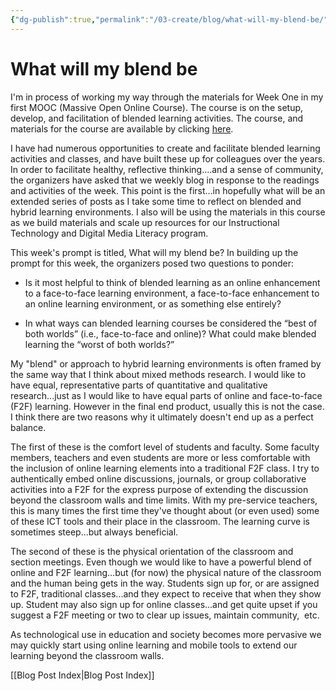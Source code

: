 ```yaml
---
{"dg-publish":true,"permalink":"/03-create/blog/what-will-my-blend-be/","title":"What will my blend be","tags":["edtech","technology","mooc"]}
---
```


# What will my blend be

I'm in process of working my way through the materials for Week One in my first MOOC (Massive Open Online Course). The course is on the setup, develop, and facilitation of blended learning activities. The course, and materials for the course are available by clicking [here](http://blended.online.ucf.edu/blendkit-course/). 

I have had numerous opportunities to create and facilitate blended learning activities and classes, and have built these up for colleagues over the years. In order to facilitate healthy, reflective thinking....and a sense of community, the organizers have asked that we weekly blog in response to the readings and activities of the week. This point is the first...in hopefully what will be an extended series of posts as I take some time to reflect on blended and hybrid learning environments. I also will be using the materials in this course as we build materials and scale up resources for our Instructional Technology and Digital Media Literacy program. 

This week's prompt is titled, What will my blend be? In building up the prompt for this week, the organizers posed two questions to ponder:

- Is it most helpful to think of blended learning as an online enhancement to a face-to-face learning environment, a face-to-face enhancement to an online learning environment, or as something else entirely?

- In what ways can blended learning courses be considered the “best of both worlds” (i.e., face-to-face and online)? What could make blended learning the “worst of both worlds?”

My "blend" or approach to hybrid learning environments is often framed by the same way that I think about mixed methods research. I would like to have equal, representative parts of quantitative and qualitative research...just as I would like to have equal parts of online and face-to-face (F2F) learning. However in the final end product, usually this is not the case. I think there are two reasons why it ultimately doesn't end up as a perfect balance. 

The first of these is the comfort level of students and faculty. Some faculty members, teachers and even students are more or less comfortable with the inclusion of online learning elements into a traditional F2F class. I try to authentically embed online discussions, journals, or group collaborative activities into a F2F for the express purpose of extending the discussion beyond the classroom walls and time limits. With my pre-service teachers, this is many times the first time they've thought about (or even used) some of these ICT tools and their place in the classroom. The learning curve is sometimes steep...but always beneficial.

The second of these is the physical orientation of the classroom and section meetings. Even though we would like to have a powerful blend of online and F2F learning...but (for now) the physical nature of the classroom and the human being gets in the way. Students sign up for, or are assigned to F2F, traditional classes...and they expect to receive that when they show up. Student may also sign up for online classes...and get quite upset if you suggest a F2F meeting or two to clear up issues, maintain community,  etc. 

As technological use in education and society becomes more pervasive we may quickly start using online learning and mobile tools to extend our learning beyond the classroom walls.

[[Blog Post Index\|Blog Post Index]]